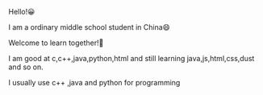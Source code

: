 Hello!😀

I am a ordinary middle school student in China😄

Welcome to learn together!👏

I am good at c,c++,java,python,html and still learning java,js,html,css,dust and so on.

I usually use c++ ,java and python for programming
